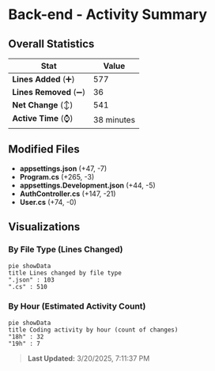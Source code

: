 # Back-end - Activity Summary 

## Overall Statistics

| Stat                   | Value                                                             |
| ---------------------- | ----------------------------------------------------------------- |
| **Lines Added** (➕)   | 577                                          |
| **Lines Removed** (➖) | 36                                        |
| **Net Change** (↕)    | 541                |
| **Active Time** (⌚)   | 38 minutes |


## Modified Files
- **appsettings.json** (+47, -7)
- **Program.cs** (+265, -3)
- **appsettings.Development.json** (+44, -5)
- **AuthController.cs** (+147, -21)
- **User.cs** (+74, -0)

## Visualizations

### By File Type (Lines Changed)

```mermaid
pie showData
title Lines changed by file type
".json" : 103
".cs" : 510
```

### By Hour (Estimated Activity Count)

```mermaid
pie showData
title Coding activity by hour (count of changes)
"18h" : 32
"19h" : 7
```


> **Last Updated:** 3/20/2025, 7:11:37 PM